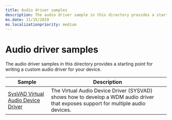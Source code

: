 ```yaml
---
title: Audio driver samples
description: The audio driver sample in this directory provides a starting point for writing a custom audio driver for your device.
ms.date: 11/15/2019
ms.localizationpriority: medium
---
```


# Audio driver samples

The audio driver samples in this directory provides a starting point for writing a custom audio driver for your device.

| Sample | Description |
| --- | --- |
| [SysVAD Virtual Audio Device Driver](/samples/microsoft/windows-driver-samples/sysvad-virtual-audio-device-driver-sample/) | The Virtual Audio Device Driver (SYSVAD) shows how to develop a WDM audio driver that exposes support for multiple audio devices. |
